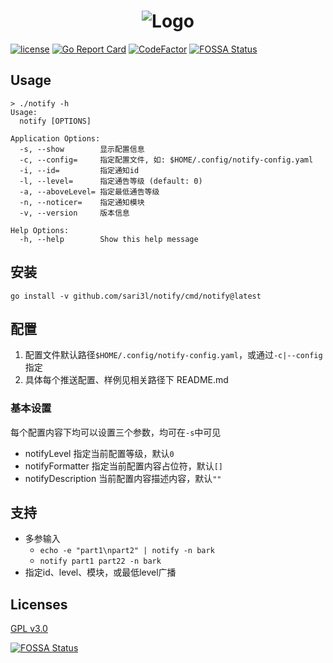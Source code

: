 <h1 align="center"><img src="https://raw.githubusercontent.com/sari3l/notify/main/static/logo.png" alt="Logo"/></h1>

[![license](https://img.shields.io/github/license/sari3l/notify?style=flat-square)](https://github.com/sari3l/notify/LIENCES)
[![Go Report Card](https://goreportcard.com/badge/github.com/sari3l/notify)](https://goreportcard.com/report/github.com/sari3l/notify)
[![CodeFactor](https://www.codefactor.io/repository/github/sari3l/notify/badge)](https://www.codefactor.io/repository/github/sari3l/notify)
[![FOSSA Status](https://app.fossa.com/api/projects/git%2Bgithub.com%2Fsari3l%2Fnotify.svg?type=shield)](https://app.fossa.com/projects/git%2Bgithub.com%2Fsari3l%2Fnotify?ref=badge_shield)

## Usage

```shell
> ./notify -h       
Usage:
  notify [OPTIONS]

Application Options:
  -s, --show        显示配置信息
  -c, --config=     指定配置文件, 如: $HOME/.config/notify-config.yaml
  -i, --id=         指定通知id
  -l, --level=      指定通告等级 (default: 0)
  -a, --aboveLevel= 指定最低通告等级
  -n, --noticer=    指定通知模块
  -v, --version     版本信息

Help Options:
  -h, --help        Show this help message
```

## 安装

```shell
go install -v github.com/sari3l/notify/cmd/notify@latest
```

## 配置

1. 配置文件默认路径`$HOME/.config/notify-config.yaml`，或通过`-c|--config`指定
2. 具体每个推送配置、样例见相关路径下 README.md

### 基本设置

每个配置内容下均可以设置三个参数，均可在`-s`中可见

- notifyLevel 指定当前配置等级，默认`0`
- notifyFormatter 指定当前配置内容占位符，默认`[]`
- notifyDescription 当前配置内容描述内容，默认`""`

## 支持

- 多参输入
  - `echo -e "part1\npart2" | notify -n bark`
  - `notify part1 part22 -n bark`
- 指定id、level、模块，或最低level广播

## Licenses

[GPL v3.0](https://github.com/sari3l/nofity/blob/main/LICENSE)

[![FOSSA Status](https://app.fossa.com/api/projects/git%2Bgithub.com%2Fsari3l%2Fnotify.svg?type=large)](https://app.fossa.com/projects/git%2Bgithub.com%2Fsari3l%2Fnotify?ref=badge_large)